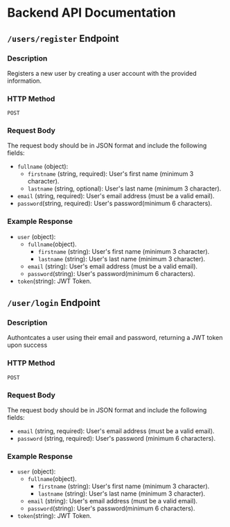 
# Backend API Documentation

## `/users/register` Endpoint

### Description

Registers a new user by creating a user account with the provided information.

### HTTP Method

`POST`



### Request Body

The request body should be in JSON format and include the following fields:

- `fullname` (object):
  - `firstname` (string, required): User's first name (minimum 3 character).
  - `lastname` (string, optional): User's last name (minimum 3 character).
- `email` (string, required): User's email address (must be a valid email).
- `password`(string, required): User's password(minimum 6 characters).  

### Example Response

- `user` (object):
  - `fullname`(object).
    - `firstname` (string): User's first name (minimum 3 character).
    - `lastname` (string): User's last name (minimum 3 character). 
  - `email` (string): User's email address (must be a valid email).
  - `password`(string): User's password(minimum 6 characters).  
- `token`(string): JWT Token.

## `/user/login` Endpoint

### Description

Authontcates a user using their email and password, returning a JWT token upon success

### HTTP Method

`POST`

### Request Body

The request body should be in JSON format and include the following fields:
- `email` (string, required): User's email address (must be a valid email).
- `password` (string, required): User's password (minimum 6 characters).

### Example Response

- `user` (object):
  - `fullname`(object).
    - `firstname` (string): User's first name (minimum 3 character).
    - `lastname` (string): User's last name (minimum 3 character). 
  - `email` (string): User's email address (must be a valid email).
  - `password`(string): User's password(minimum 6 characters).  
- `token`(string): JWT Token.


